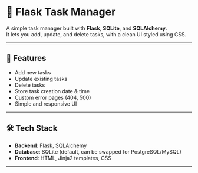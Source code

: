 # 📝 Flask Task Manager

A simple task manager built with **Flask**, **SQLite**, and **SQLAlchemy**.  
It lets you add, update, and delete tasks, with a clean UI styled using CSS.

---

## 🚀 Features
- Add new tasks  
- Update existing tasks  
- Delete tasks  
- Store task creation date & time  
- Custom error pages (404, 500)  
- Simple and responsive UI  

---

## 🛠️ Tech Stack
- **Backend**: Flask, SQLAlchemy  
- **Database**: SQLite (default, can be swapped for PostgreSQL/MySQL)  
- **Frontend**: HTML, Jinja2 templates, CSS  

---
